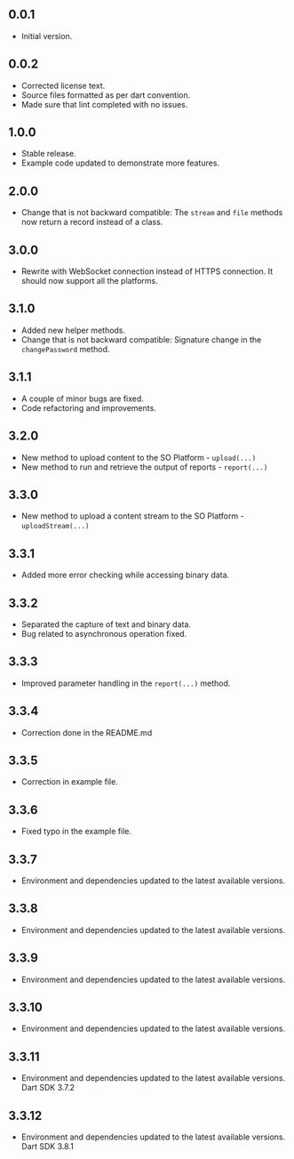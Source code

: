 ## 0.0.1

- Initial version.

## 0.0.2

- Corrected license text.
- Source files formatted as per dart convention.
- Made sure that lint completed with no issues.

## 1.0.0
- Stable release.
- Example code updated to demonstrate more features.

## 2.0.0
- Change that is not backward compatible: The `stream` and `file` methods now return a record instead of a class.

## 3.0.0
- Rewrite with WebSocket connection instead of HTTPS connection. It should now support all the platforms.

## 3.1.0
- Added new helper methods.
- Change that is not backward compatible: Signature change in the `changePassword` method.

## 3.1.1
- A couple of minor bugs are fixed.
- Code refactoring and improvements.

## 3.2.0
- New method to upload content to the SO Platform - `upload(...)`
- New method to run and retrieve the output of reports - `report(...)`

## 3.3.0
- New method to upload a content stream to the SO Platform - `uploadStream(...)`

## 3.3.1
- Added more error checking while accessing binary data.

## 3.3.2
- Separated the capture of text and binary data.
- Bug related to asynchronous operation fixed.

## 3.3.3
- Improved parameter handling in the `report(...)` method.

## 3.3.4
- Correction done in the README.md

## 3.3.5
- Correction in example file.

## 3.3.6
- Fixed typo in the example file.

## 3.3.7
- Environment and dependencies updated to the latest available versions.

## 3.3.8
- Environment and dependencies updated to the latest available versions.

## 3.3.9
- Environment and dependencies updated to the latest available versions.

## 3.3.10
- Environment and dependencies updated to the latest available versions.

## 3.3.11
- Environment and dependencies updated to the latest available versions. Dart SDK 3.7.2

## 3.3.12
- Environment and dependencies updated to the latest available versions. Dart SDK 3.8.1
